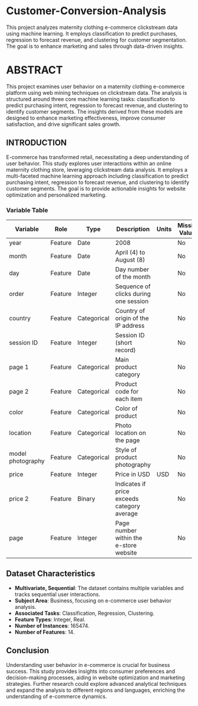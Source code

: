 # Customer-Conversion-Analysis
This project analyzes maternity clothing e-commerce clickstream data using machine learning. It employs classification to predict purchases, regression to forecast revenue, and clustering for customer segmentation. The goal is to enhance marketing and sales through data-driven insights. 
# ABSTRACT
This project examines user behavior on a maternity clothing e-commerce platform using web mining techniques on clickstream data. The analysis is structured around three core machine learning tasks: classification to predict purchasing intent, regression to forecast revenue, and clustering to identify customer segments. The insights derived from these models are designed to enhance marketing effectiveness, improve consumer satisfaction, and drive significant sales growth.
## INTRODUCTION 
E-commerce has transformed retail, necessitating a deep understanding of user behavior. This study explores user interactions within an online maternity clothing store, leveraging clickstream data analysis. It employs a multi-faceted machine learning approach including classification to predict purchasing intent, regression to forecast revenue, and clustering to identify customer segments. The goal is to provide actionable insights for website optimization and personalized marketing. 
### Variable Table
| Variable       | Role       | Type       | Description                              | Units         | Missing Values |
|----------------|------------|------------|------------------------------------------|---------------|----------------|
| year           | Feature    | Date       | 2008                                     |               | No             |
| month          | Feature    | Date       | April (4) to August (8)                  |               | No             |
| day            | Feature    | Date       | Day number of the month                  |               | No             |
| order          | Feature    | Integer    | Sequence of clicks during one session    |               | No             |
| country        | Feature    | Categorical| Country of origin of the IP address      |               | No             |
| session ID     | Feature    | Integer    | Session ID (short record)                |               | No             |
| page 1         | Feature    | Categorical| Main product category                    |               | No             |
| page 2         | Feature    | Categorical| Product code for each item               |               | No             |
| color          | Feature    | Categorical| Color of product                         |               | No             |
| location       | Feature    | Categorical| Photo location on the page               |               | No             |
| model photography | Feature  | Categorical| Style of product photography             |               | No             |
| price          | Feature    | Integer    | Price in USD                             | USD           | No             |
| price 2        | Feature    | Binary     | Indicates if price exceeds category average|               | No             |
| page           | Feature    | Integer    | Page number within the e-store website   |               | No             |
## Dataset Characteristics
- **Multivariate, Sequential**: The dataset contains multiple variables and tracks sequential user interactions.
- **Subject Area**: Business, focusing on e-commerce user behavior analysis.
- **Associated Tasks**: Classification, Regression, Clustering.
- **Feature Types**: Integer, Real.
- **Number of Instances**: 165474.
- **Number of Features**: 14.
## Conclusion
Understanding user behavior in e-commerce is crucial for business success. This study provides insights into consumer preferences and decision-making processes, aiding in website optimization and marketing strategies. Further research could explore advanced analytical techniques and expand the analysis to different regions and languages, enriching the understanding of e-commerce dynamics.
